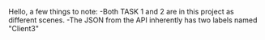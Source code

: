Hello, a few things to note:
-Both TASK 1 and 2 are in this project as different scenes.
-The JSON from the API inherently has two labels named "Client3"
